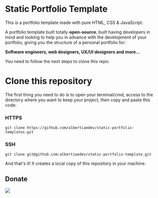 # Static Portfolio Template

This is a portfolio template made with pure HTML, CSS & JavaScript.

A portfolio template built totally <b>open-source</b>, built having developers in mind and looking to help you in advance with the development of your portfolio, giving you the structure of a personal portfolio for:

<b>Software engineers, web designers, UX/UI designers and more...</b>

You need to follow the next steps to clone this repo:

# Clone this repository

The first thing you need to do is to open your terminal/cmd, access to the directory where you want to keep your project, then copy and paste this code:

### HTTPS

```git clone https://github.com/albertiaedev/static-portfolio-templates.git```

### SSH

```git clone git@github.com:albertiaedev/static-portfolio-template.git```

And that's it! It creates a local copy of this repository in your machine.

## Donate

<a href="https://www.paypal.com/paypalme/j2al444">
<img src="https://img.shields.io/badge/PayPal-00457C?style=for-the-badge&logo=paypal&logoColor=white" />
</a>
